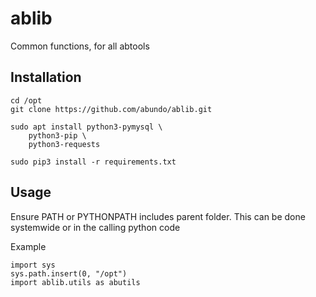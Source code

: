 # ablib

Common functions, for all abtools

## Installation

    cd /opt
    git clone https://github.com/abundo/ablib.git

    sudo apt install python3-pymysql \
        python3-pip \
        python3-requests

    sudo pip3 install -r requirements.txt


## Usage

Ensure PATH or PYTHONPATH includes parent folder. This can be done systemwide
or in the calling python code

Example

    import sys
    sys.path.insert(0, "/opt")
    import ablib.utils as abutils
